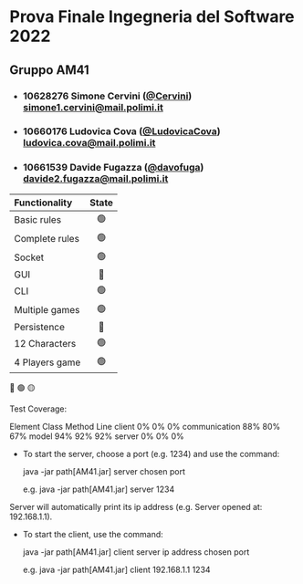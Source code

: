 # Prova Finale Ingegneria del Software 2022
## Gruppo AM41

- ###   10628276   Simone Cervini ([@Cervini](https://github.com/Cervini))<br>simone1.cervini@mail.polimi.it
- ###   10660176    Ludovica Cova ([@LudovicaCova](https://github.com/LudovicaCova))<br>ludovica.cova@mail.polimi.it
- ###   10661539    Davide Fugazza ([@davofuga](https://github.com/davofuga))<br>davide2.fugazza@mail.polimi.it

| Functionality  |                       State                        |
|:---------------|:--------------------------------------------------:|
| Basic rules    | 🟢 |
| Complete rules | 🟢 |
| Socket         | 🟢 |
| GUI            | 🔴 |
| CLI            | 🟢 |
| Multiple games | 🟢 |
| Persistence    | 🔴 |
| 12 Characters  | 🟢 |
| 4 Players game | 🟢 |

🔴
🟢
🟡

Test Coverage:

Element        Class      Method     Line
client           0%         0%        0%
communication   88%        80%       67%
model           94%        92%       92%
server           0%         0%        0%


* To start the server, choose a port (e.g. 1234) and use the command:

    java -jar path[AM41.jar] server chosen port

    e.g. java -jar path[AM41.jar] server 1234

Server will automatically print its ip address (e.g. Server opened at: 192.168.1.1).

* To start the client, use the command:

    java -jar path[AM41.jar] client server ip address chosen port

    e.g. java -jar path[AM41.jar] client 192.168.1.1 1234


